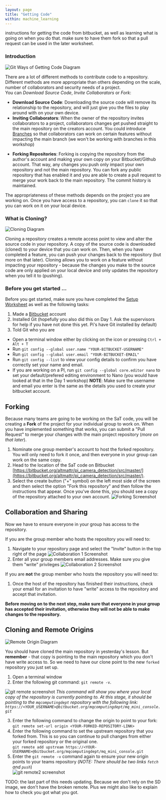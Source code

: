 ```yaml
---
layout: page
title: "Getting Code"
within: machine_learning
---
```


instructions for getting the code from bitbucket, as well as learning what is going on when you do that.  make sure to have them fork so that a pull request can be used in the later worksheet.

### Introduction

![Git Ways of Getting Code Diagram](figs/getting-code.png)

There are a lot of different methods to contribute code to a repository. Different methods are more appropriate than others depending on the scale, number of collaborators and security needs of a project.  
You can *Download Source Code*, *Invite Collaborators* or *Fork*:

* **Download Source Code**: Downloading the source code will remove its relationship to the repository, and will just give you the files to play around with on your own device.
* **Inviting Collaborators**: When the owner of the repository invites collaborators to a project, collaborators changes get pushed straight to the main repository on the creators account. You could introduce [Branches](https://www.atlassian.com/git/tutorials/using-branches#:~:text=In%20Git%2C%20branches%20are%20a,branch%20to%20encapsulate%20your%20changes.) so that collaborators can work on certain features without impacting the main branch (we won't be working with branches in this workshop)
<!--* **Cloning Repositories**: Cloning a repository creates a remote copy of all the source code in a repository on your device. You can clone repositories thatIt is no longer associated with the main repository, and is just a series of files. You would clone a repository if you want a copy of the repository without the version history.-->
* **Forking Repositories**: Forking is copying the repository from the author's account and making your own copy on your Bitbucket/Github account. That way, any changes you push only impact your own repository and not the main repository. You can fork any public repository that has enabled it and you are able to create a pull request to merge your work back to the main repository. The commit history is maintained.

The appropriateness of these methods depends on the project you are working on. Once you have access to a repository, you can `clone` it so that you can work on it on your local device.


### What is Cloning?
![Cloning Diagram](figs/cloning.jpg)

Cloning a repository creates a remote access point to view and alter the source code in your repository. A copy of the source code is downloaded (cloned) to your device that you can work on. Then, when you have completed a feature, you can push your changes back to the repository (but more on that later). Cloning allows you to work on a feature without impacting your repository - because the changes you make to the source code are only applied on your local device and only updates the repository when you tell it to (pushing).

### Before you get started ...
Before you get started, make sure you have completed the [Setup Worksheet](setup.html) as well as the following tasks:  

1. Made a [Bitbucket](https://bitbucket.org/) account
3. Installed Git (hopefully you also did this on Day 1. Ask the supervisors for help if you have not done this yet. Pi's have Git installed by default)
4. Told Git who you are  
  * Open a terminal window either by clicking on the icon or pressing `Ctrl + Alt + T`
  * Run `git config --global user.name "YOUR-BITBUCKET-USERNAME"`
  * Run `git config --global user.email "YOUR-BITBUCKET-EMAIL"`
  * Run `git config --list` to view your config details to confirm you have correctly set your name and email.
  * If you are working on a PI, run `git config --global core.editor nano` to set your default/prefered editing environment to Nano (you would have looked at that in the Day 1 workshop)
  **NOTE**: Make sure the username and email you enter is the same as the details you used to create your bitbucket account.
 
## Forking

Because many teams are going to be working on the SaT code, you will be creating a **Fork** of the project for your individual group to work on. When you have implemented something that works, you can submit a "Pull Request" to merge your changes with the main project repository (*more on that later*).

1. Nominate one group member's account to host the forked repository. You will only need to fork it once, and then everyone in your group can work on the same copy.
2. Head to the location of the SaT code on Bitbucket [https://bitbucket.org/altmattr/pi_camera_detection/src/master/](https://bitbucket.org/altmattr/pi_camera_detection/src/master/).
3. Select the create button ("+" symbol) on the left most side of the screen and then select the option "Fork this repository" and then follow the instructions that appear. Once you've done this, you should see a copy of the repository attached to your own account.
![Forking Screenshot](figs/forking.png)


## Collaboration and Sharing
Now we have to ensure everyone in your group has access to the repository.

If you are the group member who hosts the repository you will need to:

1. Navigate to your repository page and select the "Invite" button in the top right of the page
![Collaboration 1 Screenshot](figs/collab-1.png)
2. Enter all your group members email addresses. Make sure you give them "write" privileges
![Collaboration 2 Screenshot](figs/collab-2.png) 

If you are **not** the group member who hosts the repository you will need to:

1. Once the host of the repository has finished their instructions, check your email for an invitation to have "write" access to the repository and accept that invitation.

**Before moving on to the next step, make sure that everyone in your group has accepted their invitation, otherwise they will not be able to make changes to the repository.**

## Cloning and Remote Origins

![Remote Origin Diagram](figs/remote-origins.jpg)

You should have cloned the main repository in yesterday's lesson. But **remember** - that copy is pointing to the main repository which you don't have write access to. So we need to have our clone point to the new `forked` repository you just set up.

1. Open a terminal window
2. Enter the following git command: `git remote -v`.

 ![git remote screenshot](figs/clone-1.png)
 *This command will show you where your local copy of the repository is currently pointing to. At this stage, it should be pointing to the `mqcomputingdept` repository with the following link: `https://<YOUR_USERNAME>@bitbucket.org/mqcomputingdept/mq_mini_console.git`*

3. Enter the following command to change the origin to point to your fork:  
  `git remote set-url origin <YOUR-FORKED-REPOSITORY-LINK>`
4. Enter the following command to set the upstream repository that you forked from. This is so you can continue to pull changes from either your forked repository or the original one.  
`git remote add upstream https://<YOUR-USERNAME>@bitbucket.org/mqcomputingdept/mq_mini_console.git`
5. Enter the `git remote -v` command again to ensure your new origin points to your teams repository (*NOTE: There should be two links `fetch` and `push`*)  
![git remote2 screenshot](figs/clone-2.png)

TODO: the last part of this needs updating.  Because we don't rely on the SD image, we don't have the broken remote.   Plus we might also like to explain how to check you got what you got.

